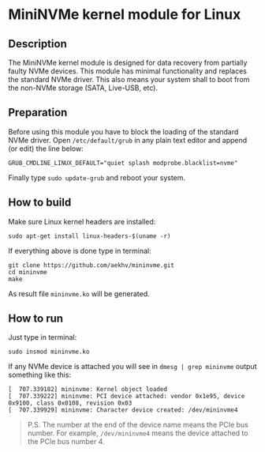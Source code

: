 # MiniNVMe kernel module for Linux

## Description
The MiniNVMe kernel module is designed for data recovery from partially faulty NVMe devices. This module has minimal functionality and replaces the standard NVMe driver. This also means your system shall to boot from the non-NVMe storage (SATA, Live-USB, etc).

## Preparation
Before using this module you have to block the loading of the standard NVMe driver. Open `/etc/default/grub` in any plain text editor and append (or edit) the line below:
```
GRUB_CMDLINE_LINUX_DEFAULT="quiet splash modprobe.blacklist=nvme"
```
Finally type `sudo update-grub` and reboot your system.

## How to build
Make sure Linux kernel headers are installed:
```
sudo apt-get install linux-headers-$(uname -r)
```
If everything above is done type in terminal:
```
git clone https://github.com/aekhv/mininvme.git
cd mininvme
make
```
As result file `mininvme.ko` will be generated.

## How to run
Just type in terminal:
```
sudo insmod mininvme.ko
```
If any NVMe device is attached you will see in `dmesg | grep mininvme` output something like this:
```
[  707.339182] mininvme: Kernel object loaded
[  707.339222] mininvme: PCI device attached: vendor 0x1e95, device 0x9100, class 0x0108, revision 0x03
[  707.339929] mininvme: Character device created: /dev/mininvme4
```
>P.S. The number at the end of the device name means the PCIe bus number. For example, `/dev/mininvme4` means the device attached to the PCIe bus number 4.
